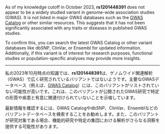 As of my knowledge cutoff in October 2023, **rs1201448391** does not appear to be a widely studied variant in genome-wide association studies (GWAS). It is not listed in major GWAS databases such as the [GWAS Catalog](https://www.ebi.ac.uk/gwas/) or other similar resources. This suggests that it has not been significantly associated with any traits or diseases in published GWAS studies.

To confirm this, you can search the latest GWAS Catalog or other variant databases like dbSNP, ClinVar, or Ensembl for updated information. Additionally, if this variant is of interest for research purposes, functional studies or population-specific analyses may provide more insights.

---

私の2023年10月時点の知識では、**rs1201448391**は、ゲノムワイド関連解析（GWAS）で広く研究されているバリアントではないようです。主要なGWASデータベース（例えば、[GWAS Catalog](https://www.ebi.ac.uk/gwas/)）には、このバリアントがリストされていない可能性が高いです。これは、このバリアントが公開されたGWAS研究で特定の形質や疾患と有意に関連付けられていないことを示唆しています。

最新情報を確認するには、GWAS CatalogやdbSNP、ClinVar、Ensemblなどのバリアントデータベースを検索することをお勧めします。また、このバリアントが研究対象である場合、機能的研究や特定の集団における解析がさらなる洞察を提供する可能性があります。